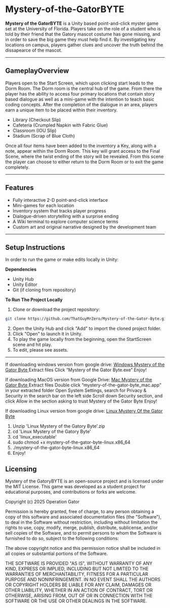 # Mystery-of-the-GatorBYTE

 **Mystery of the GatorBYTE** is a Unity based point-and-click myster game set at the University of Florida. 
 Players take on the role of a student who is told by their friend that the Gatory mascot costume has gone missing, and in order to save the big game they must help find it. 
 By investigating key locations on campus, players gather clues and uncover the truth behind the dissapearce of the mascot. 
 
 ---

## GameplayOverview 
Players open to the Start Screen, which upon clicking start leads to the Dorm Room. 
The Dorm room is the central hub of the game. 
From there the player has the ability to access four primary locations that contain story based dialogue as well as a mini-game with the intention to teach basic coding concepts. 
After the completion of the dialogue in an area, players earn a unique item to be placed within their inventory. 
- Library (Checkout Slip)
- Cafeteria (Crumpled Napkin with Fabric Glue)
- Classroom (IOU Slip)
- Stadium (Scrap of Blue Cloth)
  
Once all four items have been added to the inventory a Key, along with a note, appear within the Dorm Room.
This key will grant access to the Final Scene, where the twist ending of the story will be revealed.
From this scene the player can choose to either return to the Dorm Room or to exit the game completely. 

---

## Features
- Fully interactive 2-D point-and-click interface
- Mini-games for each location
- Inventory system that tracks player progress
- Dialogue-driven storytelling with a surprise ending
- A Wiki terminal to explore computer science terms
- Custom art and original narrative designed by the development team

---

## Setup Instructions
In order to run the game or make edits locally in Unity:

**Dependencies**
- Unity Hub
- Unity Editor
- Git (if cloning from repository)

**To Run The Project Locally**
1. Clone or download the project repository:
```bash
git clone https://github.com/ThatGuyMrZero/Mystery-of-the-Gator-Byte.git
```
2. Open the Unity Hub and click "Add" to import the cloned project folder.
3. Click "Open" to launch it in Unity.
4. To play the game locally from the beginning, open the StartScreen scene and hit play.
5. To edit, please see assets.

--- 
If downloading windows version from google drive: 
[Windows Mystery of the Gator Byte
](https://drive.google.com/drive/folders/1-xPsh9JIfVaLo6yHrtx7_FJLKQdx8Gvr?usp=drive_link)
Extract files 
Click “Mystery of the Gator Byte.exe”
Enjoy!

If downloading MacOS version from Google Drive: 
[Mac Mystery of the Gator Byte ](https://drive.google.com/file/d/18EPk13weFiAzZ1rXA6nxvcCUi25WtgID/view?usp=sharing)
Extract files
Double click “mystery-of-the-gator-byte_mac.app” in your extracted folder
Open System Settings, search for Privacy & Security in the search bar on the left side
Scroll down Security section, and click Allow in the section asking to trust Mystery of the Gator Byte
Enjoy!

If downloading Linux version from google drive: 
[Linux Mystery Of the Gator Byte 
](https://drive.google.com/file/d/1tjAqci89CdO4gtIdvRE7_oQoJBNiJZ22/view?usp=sharing)
1. Unzip 'Linux Mystery of the Gatory Byte'.zip
2. cd 'Linux Mystery of the Gatory Byte'
3. cd 'linux_executable'
4. sudo chmod +x mystery-of-the-gator-byte-linux.x86_64
5. ./mystery-of-the-gator-byte-linux.x86_64
6. Enjoy!


## Licensing

Mystery of the GatoryBYTE is an open-source project and is licensed under the MIT License. 
This game was developed as a student project for educational purposes, and contributions or forks are welcome. 

Copyright (c) 2025 Operation Gator 

Permission is hereby granted, free of charge, to any person obtaining a copy of this software and associated documentation files (the "Software"), to deal in the Software without restriction, including without limitation the rights to use, copy, modify, merge, publish, distribute, sublicense, and/or sell copies of the Software, and to permit persons to whom the Software is furnished to do so, subject to the following conditions:

The above copyright notice and this permission notice shall be included in all copies or substantial portions of the Software.

THE SOFTWARE IS PROVIDED "AS IS", WITHOUT WARRANTY OF ANY KIND, EXPRESS OR IMPLIED, INCLUDING BUT NOT LIMITED TO THE WARRANTIES OF MERCHANTABILITY, FITNESS FOR A PARTICULAR PURPOSE AND NONINFRINGEMENT. IN NO EVENT SHALL THE AUTHORS OR COPYRIGHT HOLDERS BE LIABLE FOR ANY CLAIM, DAMAGES OR OTHER LIABILITY, WHETHER IN AN ACTION OF CONTRACT, TORT OR OTHERWISE, ARISING FROM, OUT OF OR IN CONNECTION WITH THE SOFTWARE OR THE USE OR OTHER DEALINGS IN THE SOFTWARE.
